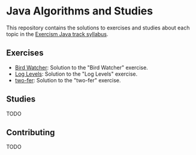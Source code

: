 # Java Algorithms and Studies

This repository contains the solutions to exercises and studies about each topic in the [Exercism Java track syllabus](https://exercism.io/tracks/java).

## Exercises

- [Bird Watcher](/bird-watcher): Solution to the "Bird Watcher" exercise.
- [Log Levels](/log-levels): Solution to the "Log Levels" exercise.
- [two-fer](/two-fer): Solution to the "two-fer" exercise.

## Studies

TODO

## Contributing

TODO

